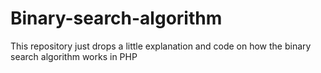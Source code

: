 # Binary-search-algorithm
This repository just drops a little explanation and code on how the binary search algorithm works in PHP
